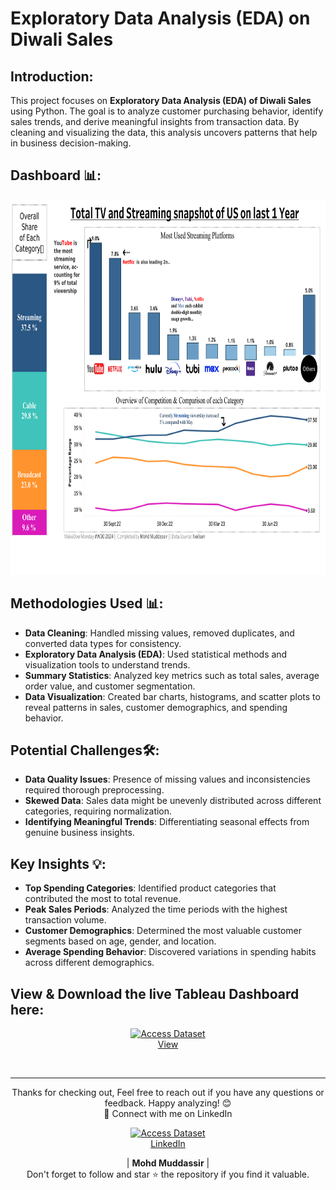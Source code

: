 # Exploratory Data Analysis (EDA) on Diwali Sales 

## Introduction: 
This project focuses on **Exploratory Data Analysis (EDA) of Diwali Sales** using Python. The goal is to analyze customer purchasing behavior, identify sales trends, and derive meaningful insights from transaction data. By cleaning and visualizing the data, this analysis uncovers patterns that help in business decision-making.


## Dashboard 📊: 
<div align="center">
    <img src="https://github.com/mohd-muddassir99/MakeoverMonday-TableauProjects/blob/6d77d119aaff9471942d4a234a9b17480cf46c14/Total%20TV%20and%20Streaming%20snapshot%20of%20US%20in%201%20year%20%23MOM%20W30%20-2024/%23MOM%20W30-%202024%20TV%20%26%20Streaming%20SnapShot%20of%20US.png" width="800px" height="600px">
</div> 

## Methodologies Used 📊:
- **Data Cleaning**: Handled missing values, removed duplicates, and converted data types for consistency.
- **Exploratory Data Analysis (EDA)**: Used statistical methods and visualization tools to understand trends.
- **Summary Statistics**: Analyzed key metrics such as total sales, average order value, and customer segmentation.
- **Data Visualization**: Created bar charts, histograms, and scatter plots to reveal patterns in sales, customer demographics, and spending behavior.

## Potential Challenges🛠:
- **Data Quality Issues**: Presence of missing values and inconsistencies required thorough preprocessing.
- **Skewed Data**: Sales data might be unevenly distributed across different categories, requiring normalization.
- **Identifying Meaningful Trends**: Differentiating seasonal effects from genuine business insights.

## Key Insights 💡:
- **Top Spending Categories**: Identified product categories that contributed the most to total revenue.
- **Peak Sales Periods**: Analyzed the time periods with the highest transaction volume.
- **Customer Demographics**: Determined the most valuable customer segments based on age, gender, and location.
- **Average Spending Behavior**: Discovered variations in spending habits across different demographics.
## View & Download the live Tableau Dashboard here:

<p align="center">
    <a href="https://public.tableau.com/views/MOMW30-2024TVStreamingSnapshot/MOMW30-2024TVStreamingSnapShotofUS?:language=en-US&:sid=&:redirect=auth&:display_count=n&:origin=viz_share_link">
        <img src="https://upload.wikimedia.org/wikipedia/commons/thumb/3/38/Jupyter_logo.svg/1200px-Jupyter_logo.svg.png" width="120px" alt="Access Dataset"><br>
        View
    </a>
</p> <br>

---

<div align="center">
Thanks for checking out, Feel free to reach out if you have any questions or feedback. Happy analyzing! 😊<br>
 🔗 Connect with me on LinkedIn 
 
  <p align="center">
    <a href="https://www.linkedin.com/in/mohd-muddassir99/">
        <img src="https://upload.wikimedia.org/wikipedia/commons/thumb/c/ca/LinkedIn_logo_initials.png/640px-LinkedIn_logo_initials.png" width="65px" alt="Access Dataset"><br>
        LinkedIn
    </a>

   | **Mohd Muddassir** | </a> <br>
Don't forget to follow and star ⭐ the repository if you find it valuable.
</div>
